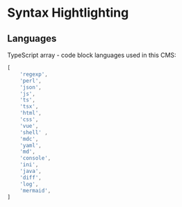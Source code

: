 # Syntax Hightlighting

## Languages

TypeScript array - code block languages used in this CMS:

```ts
[
    'regexp',
    'perl',
    'json',
    'js',
    'ts',
    'tsx',
    'html',
    'css',
    'vue',
    'shell' ,
    'mdc',
    'yaml',
    'md',
    'console',
    'ini',
    'java',
    'diff',
    'log',
    'mermaid',
]
```
